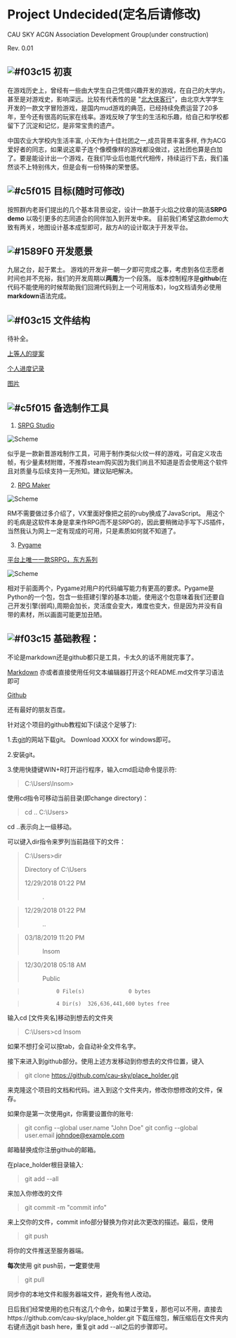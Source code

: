 # Project Undecided(定名后请修改)

CAU SKY ACGN Association Development Group(under construction)

Rev. 0.01

## ![#f03c15](https://placehold.it/15/f03c15/000000?text=+) 初衷

在游戏历史上，曾经有一些由大学生自己凭借兴趣开发的游戏，在自己的大学内，甚至是对游戏史，影响深远。比较有代表性的是 "[北大侠客行](http://hk.pkuxkx.com/)"，由北京大学学生开发的一款文字冒险游戏，是国内mud游戏的典范，已经持续免费运营了20多年，至今还有很高的玩家在线率。游戏反映了学生的生活和乐趣，给自己和学校都留下了沉淀和记忆，是非常宝贵的遗产。

中国农业大学校内生活丰富, 小天作为十佳社团之一,成员背景丰富多样, 作为ACG爱好者的同志，如果说这辈子连个像模像样的游戏都没做过，这社团也算是白加了。要是能设计出一个游戏，在我们毕业后也能代代相传，持续运行下去，我们虽然谈不上特别伟大，但是会有一份特殊的荣誉感。

## ![#c5f015](https://placehold.it/15/c5f015/000000?text=+) 目标(随时可修改)

按照群内老哥们提出的几个基本背景设定，设计一款基于火焰之纹章的简洁**SRPG demo** 以吸引更多的志同道合的同伴加入到开发中来。 目前我们希望这款demo大致有两关，地图设计基本成型即可，敌方AI的设计取决于开发平台。

## ![#1589F0](https://placehold.it/15/1589F0/000000?text=+) 开发愿景

九层之台，起于累土。 游戏的开发非一朝一夕即可完成之事，考虑到各位志愿者时间也并不充裕，我们的开发周期以**两周**为一个段落。 版本控制程序是**github**(在代码不能使用的时候帮助我们回溯代码到上一个可用版本)，log文档请务必使用**markdown**语法完成。

## ![#f03c15](https://placehold.it/15/f03c15/000000?text=+) 文件结构

待补全。

[上等人的提案](docs_demo/)

[个人进度记录](log/)

[图片](img/)

## ![#c5f015](https://placehold.it/15/c5f015/000000?text=+) 备选制作工具

1. [SRPG Studio](https://store.steampowered.com/app/857320/SRPG_Studio/)

![Scheme](img/srpg_studio.jpg)

似乎是一款新晋游戏制作工具，可用于制作类似火纹一样的游戏，可自定义攻击帧，有少量素材附赠，不推荐steam购买因为我们尚且不知道是否会使用这个软件且对质量与后续支持一无所知。建议贴吧解决。

2. [RPG Maker](https://zh.wikipedia.org/wiki/RPG%E8%A3%BD%E4%BD%9C%E5%A4%A7%E5%B8%AB#RPG_Maker_MV)

![Scheme](img/rm.png)

RM不需要做过多介绍了，VX里面好像把之前的ruby换成了JavaScript。 用这个的毛病是这软件本身是拿来作RPG而不是SRPG的，因此要稍微动手写下JS插件，当然我认为网上一定有现成的可用，只是素质如何就不知道了。

3. [Pygame](https://www.pygame.org/news)

[平台上唯一一款SRPG，东方系列](https://www.pygame.org/project/1106)

![Scheme](img/pygame.png)

相对于前面两个，Pygame对用户的代码编写能力有更高的要求。Pygame是Python的一个包，包含一些搭建引擎的基本功能，使用这个包意味着我们还要自己开发引擎(弱鸡),周期会加长，灵活度会变大，难度也变大，但是因为并没有自带的素材，所以画面可能更加丑陋。


## ![#f03c15](https://placehold.it/15/f03c15/000000?text=+) 基础教程：

不论是markdown还是github都只是工具，卡太久的话不用就完事了。

[Markdown](https://www.jianshu.com/p/q81RER) 亦或者直接使用任何文本编辑器打开这个README.md文件学习语法即可

[Github](https://guides.github.com/activities/hello-world/)

还有最好的朋友百度。

针对这个项目的github教程如下(读这个足够了):

1.去[git](https://git-scm.com/)的网站下载git。 Download XXXX for windows即可。

2.安装git。

3.使用快捷键WIN+R打开运行程序，输入cmd启动命令提示符:

> C:\Users\Insom>

使用cd指令可移动当前目录(即change directory)：

> cd ..
> C:\Users>

cd ..表示向上一级移动。 

可以键入dir指令来罗列当前路径下的文件：

>C:\Users>dir
>
> Directory of C:\Users
>
>12/29/2018  01:22 PM    <DIR>          .

>12/29/2018  01:22 PM    <DIR>          ..

>03/18/2019  11:20 PM    <DIR>          Insom

>12/30/2018  05:18 AM    <DIR>          Public

>               0 File(s)              0 bytes

>               4 Dir(s)  326,636,441,600 bytes free

输入cd [文件夹名]移动到想去的文件夹

>C:\Users>cd Insom

如果不想打全可以按tab，会自动补全文件名字。

接下来进入到github部分。使用上述方发移动到你想去的文件位置，键入

>git clone https://github.com/cau-sky/place_holder.git

来克隆这个项目的文档和代码。进入到这个文件夹内，修改你想修改的文件，保存。

如果你是第一次使用git，你需要设置你的账号:

> git config --global user.name "John Doe"
> git config --global user.email johndoe@example.com

邮箱替换成你注册github的邮箱。

在place_holder根目录输入:

> git add --all

来加入你修改的文件

> git commit -m "commit info"

来上交你的文件，commit info部分替换为你对此次更改的描述。最后，使用

> git push

将你的文件推送至服务器端。

**每次**使用 git push前，**一定**要使用

> git pull

同步你的本地文件和服务器端文件，避免有他人改动。

日后我们经常使用的也只有这几个命令，如果过于繁复，那也可以不用，直接去https://github.com/cau-sky/place_holder.git 下载压缩包，解压缩后在文件夹内右键点选git bash here，重复git add --all之后的步骤即可。

